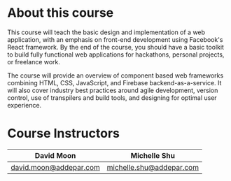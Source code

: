 # About this course

This course will teach the basic design and implementation of a web application, with an emphasis on front-end development using Facebook's React framework. By the end of the course, you should have a basic toolkit to build fully functional web applications for hackathons, personal projects, or freelance work. 

The course will provide an overview of component based web frameworks combining HTML, CSS, JavaScript, and Firebase backend-as-a-service. It will also cover industry best practices around agile development, version control, use of transpilers and build tools, and designing for optimal user experience.

# Course Instructors

| David Moon | Michelle Shu |
| ---------- | ------------ |
| david.moon@addepar.com | michelle.shu@addepar.com |
